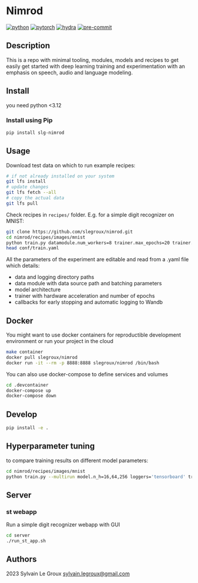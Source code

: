 # Nimrod

<!-- WARNING: THIS FILE WAS AUTOGENERATED! DO NOT EDIT! -->

[![python](https://img.shields.io/badge/-Python_3.7_%7C_3.8_%7C_3.9_%7C_3.10-blue?logo=python&logoColor=white)](https://github.com/pre-commit/pre-commit)
[![pytorch](https://img.shields.io/badge/PyTorch_1.10+-ee4c2c?logo=pytorch&logoColor=white)](https://pytorch.org/get-started/locally/)
[![hydra](https://img.shields.io/badge/Config-Hydra_1.3-89b8cd)](https://hydra.cc/)
[![pre-commit](https://img.shields.io/badge/Pre--commit-enabled-brightgreen?logo=pre-commit&logoColor=white.png)](https://github.com/pre-commit/pre-commit)

## Description

This is a repo with minimal tooling, modules, models and recipes to get
easily get started with deep learning training and experimentation with
an emphasis on speech, audio and language modeling.

## Install

you need python \<3.12

### Install using Pip

``` sh
pip install slg-nimrod
```

## Usage

Download test data on which to run example recipes:

```bash
# if not already installed on your system
git lfs install 
# update changes
git lfs fetch --all
# copy the actual data
git lfs pull
```

Check recipes in `recipes/` folder. E.g. for a simple digit recognizer
on MNIST:

``` bash
git clone https://github.com/slegroux/nimrod.git
cd nimrod/recipes/images/mnist
python train.py datamodule.num_workers=8 trainer.max_epochs=20 trainer.accelerator='mps' loggers='tensorboard'
head conf/train.yaml
```

All the parameters of the experiment are editable and read from a .yaml
file which details:

- data and logging directory paths
- data module with data source path and batching parameters
- model architecture
- trainer with hardware acceleration and number of epochs
- callbacks for early stopping and automatic logging to Wandb

## Docker

You might want to use docker containers for reproductible development
environment or run your project in the cloud

``` bash
make container
docker pull slegroux/nimrod
docker run -it --rm -p 8888:8888 slegroux/nimrod /bin/bash
```

You can also use docker-compose to define services and volumes

``` bash
cd .devcontainer
docker-compose up
docker-compose down
```

## Develop

``` bash
pip install -e .
```

## Hyperparameter tuning

to compare training results on different model parameters:

``` bash
cd nimrod/recipes/images/mnist
python train.py --multirun model.n_h=16,64,256 loggers='tensorboard' trainer.max_epochs=5
```

## Server

### st webapp

Run a simple digit recognizer webapp with GUI

``` bash
cd server
./run_st_app.sh
```

## Authors

2023 Sylvain Le Groux <sylvain.legroux@gmail.com>
